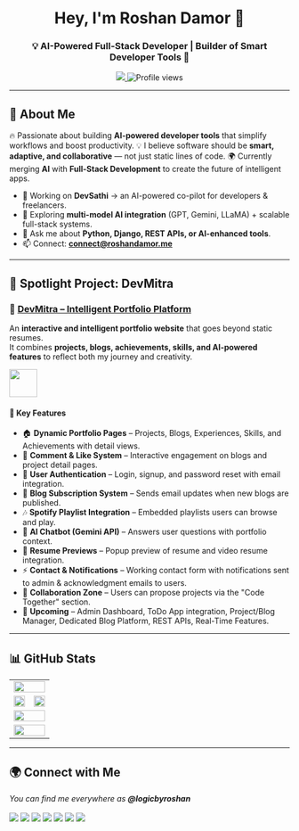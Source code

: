 <!-- HEADER -->
<h1 align="center">Hey, I'm Roshan Damor 👋</h1>
<h3 align="center">💡 AI-Powered Full-Stack Developer | Builder of Smart Developer Tools 🚀</h3>
<p align="center">
  <a href="https://roshandamor.me" target="_blank">
    <img src="https://img.shields.io/badge/🌐 Portfolio-roshandamor.me-blue?style=for-the-badge&logo=google-chrome&logoColor=white"/>
  </a>
  <img src="https://komarev.com/ghpvc/?username=logicbyroshan&label=PROFILE+VIEWS&color=blueviolet&style=for-the-badge" alt="Profile views"/>
</p>

---

<!-- INTRO -->
## 🌟 About Me  

<p>
  🔥 Passionate about building <b>AI-powered developer tools</b> that simplify workflows and boost productivity.  
  💡 I believe software should be <b>smart, adaptive, and collaborative</b> — not just static lines of code.  
  🌍 Currently merging <b>AI</b> with <b>Full-Stack Development</b> to create the future of intelligent apps.  
</p>

- 🚀 Working on **DevSathi** → an AI-powered co-pilot for developers & freelancers.  
- 🌱 Exploring **multi-model AI integration** (GPT, Gemini, LLaMA) + scalable full-stack systems.  
- 💬 Ask me about **Python, Django, REST APIs, or AI-enhanced tools**.  
- 📫 Connect: **connect@roshandamor.me**  

---

<!-- SPOTLIGHT PROJECT -->
## 🚀 Spotlight Project: DevMitra  

### 📌 [DevMitra – Intelligent Portfolio Platform](https://github.com/logicbyroshan/portfolio-v2.0)

An **interactive and intelligent portfolio website** that goes beyond static resumes.  
It combines **projects, blogs, achievements, skills, and AI-powered features** to reflect both my journey and creativity.  

<p align="left">
  <img src="https://skillicons.dev/icons?i=html,css,js,python,django,mysql,github," height="50" />
</p>

#### 🔑 Key Features  
- 🏠 **Dynamic Portfolio Pages** – Projects, Blogs, Experiences, Skills, and Achievements with detail views.  
- 💬 **Comment & Like System** – Interactive engagement on blogs and project detail pages.  
- 🔑 **User Authentication** – Login, signup, and password reset with email integration.  
- 📩 **Blog Subscription System** – Sends email updates when new blogs are published.  
- 🎶 **Spotify Playlist Integration** – Embedded playlists users can browse and play.  
- 🤖 **AI Chatbot (Gemini API)** – Answers user questions with portfolio context.  
- 📄 **Resume Previews** – Popup preview of resume and video resume integration.  
- ⚡ **Contact & Notifications** – Working contact form with notifications sent to admin & acknowledgment emails to users.  
- 🔄 **Collaboration Zone** – Users can propose projects via the "Code Together" section.  
- 🔮 **Upcoming** – Admin Dashboard, ToDo App integration, Project/Blog Manager, Dedicated Blog Platform, REST APIs, Real-Time Features.  

---


<!-- GITHUB STATS -->
## 📊 GitHub Stats

<table width="100%">
  <tr>
    <td colspan="2" align="center">
      <img src="https://github-readme-stats.vercel.app/api?username=logicbyroshan&show_icons=true&theme=tokyonight&hide_border=true" width="100%"/>
    </td>
  </tr>
  <tr>
    <td width="50%">
      <img src="https://github-readme-stats.vercel.app/api/top-langs/?username=logicbyroshan&layout=compact&theme=tokyonight&hide_border=true" width="100%"/>
    </td>
    <td width="50%">
      <img src="https://github-contributor-stats.vercel.app/api?username=logicbyroshan&limit=5&theme=tokyonight&combine_all_yearly_contributions=true" width="100%"/>
    </td>
  </tr>
  <tr>
    <td colspan="2" align="center">
      <img src="https://github-profile-trophy.vercel.app/?username=logicbyroshan&theme=tokyonight&no-frame=true&row=1" width="100%"/>
    </td>
  </tr>
  <tr>
    <td colspan="2" align="center">
      <img src="https://github-readme-activity-graph.vercel.app/graph?username=logicbyroshan&theme=tokyo-night&hide_border=true" width="100%"/>
    </td>
  </tr>
</table>


---

<!-- CONNECT -->
## 🌍 Connect with Me  

<p>
  <i>You can find me everywhere as <b>@logicbyroshan</b></i>  
  <br><br>
  <a href="https://www.linkedin.com/in/logicbyroshan/"><img src="https://img.shields.io/badge/LinkedIn-0A66C2?style=for-the-badge&logo=linkedin&logoColor=white"/></a>
  <a href="https://twitter.com/logicbyroshan"><img src="https://img.shields.io/badge/Twitter-1DA1F2?style=for-the-badge&logo=twitter&logoColor=white"/></a>
  <a href="https://www.reddit.com/user/logicbyroshan"><img src="https://img.shields.io/badge/Reddit-FF4500?style=for-the-badge&logo=reddit&logoColor=white"/></a>
  <a href="https://www.instagram.com/logicbyroshan"><img src="https://img.shields.io/badge/Instagram-E4405F?style=for-the-badge&logo=instagram&logoColor=white"/></a>
  <a href="https://www.youtube.com/@logicbyroshan"><img src="https://img.shields.io/badge/YouTube-FF0000?style=for-the-badge&logo=youtube&logoColor=white"/></a>
  <a href="mailto:connect@roshandamor.site"><img src="https://img.shields.io/badge/Gmail-D14836?style=for-the-badge&logo=gmail&logoColor=white"/></a>
  <a href="https://www.threads.net/@logicbyroshan"><img src="https://img.shields.io/badge/Threads-000000?style=for-the-badge&logo=threads&logoColor=white"/></a>
</p>
